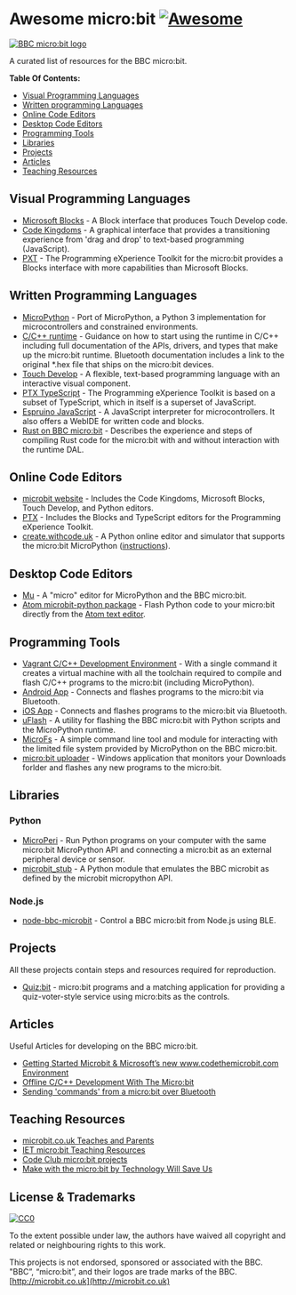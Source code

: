 # Awesome micro:bit [![Awesome](https://cdn.rawgit.com/sindresorhus/awesome/d7305f38d29fed78fa85652e3a63e154dd8e8829/media/badge.svg)](https://github.com/sindresorhus/awesome)

[![BBC micro:bit logo](https://az742082.vo.msecnd.net/pub/juslkhnu)](https://www.microbit.co.uk)

A curated list of resources for the BBC micro:bit.

**Table Of Contents:**

- [Visual Programming Languages](#visual-programming-languages)
- [Written programming Languages](#written-programming-languages)
- [Online Code Editors](#online-code-editors)
- [Desktop Code Editors](#desktop-code-editors)
- [Programming Tools](#programming-tools)
- [Libraries](#libraries)
- [Projects](#projects)
- [Articles](#articles)
- [Teaching Resources](#teaching-resources)


## Visual Programming Languages

- [Microsoft Blocks](https://www.microbit.co.uk/create-code) - A Block interface that produces Touch Develop code.
- [Code Kingdoms](https://www.microbit.co.uk/create-code) - A graphical interface that provides a transitioning experience from 'drag and drop' to text-based programming (JavaScript).
- [PXT](https://codethemicrobit.com) - The Programming eXperience Toolkit for the micro:bit provides a Blocks interface with more capabilities than Microsoft Blocks.


## Written Programming Languages

- [MicroPython](http://microbit-micropython.readthedocs.io) - Port of MicroPython, a Python 3 implementation for microcontrollers and constrained environments.
- [C/C++ runtime](https://lancaster-university.github.io/microbit-docs) - Guidance on how to start using the runtime in C/C++ including full documentation of the APIs, drivers, and types that make up the micro:bit runtime. Bluetooth documentation includes a link to the original *.hex file that ships on the micro:bit devices.
- [Touch Develop](https://www.microbit.co.uk/create-code) - A flexible, text-based programming language with an interactive visual component.
- [PTX TypeScript](https://codethemicrobit.com) - The Programming eXperience Toolkit is based on a subset of TypeScript, which in itself is a superset of JavaScript.
- [Espruino JavaScript](http://www.espruino.com/MicroBit) - A JavaScript interpreter for microcontrollers. It also offers a WebIDE for written code and blocks.
- [Rust on BBC micro:bit](https://github.com/SimonSapin/rust-on-bbc-microbit) - Describes the experience and steps of compiling Rust code for the micro:bit with and without interaction with the runtime DAL.


## Online Code Editors

- [microbit website](https://www.microbit.co.uk) - Includes the Code Kingdoms, Microsoft Blocks, Touch Develop, and Python editors.
- [PTX](https://codethemicrobit.com) - Includes the Blocks and TypeScript editors for the Programming eXperience Toolkit.
- [create.withcode.uk](https://create.withcode.uk) - A Python online editor and simulator that supports the micro:bit MicroPython ([instructions](http://community.computingatschool.org.uk/resources/4479)).


## Desktop Code Editors

- [Mu](http://codewith.mu) - A "micro" editor for MicroPython and the BBC micro:bit.
- [Atom microbit-python package](https://github.com/Giannie/atom-microbit-python) - Flash Python code to your micro:bit directly from the [Atom text editor](https://atom.io).


## Programming Tools

- [Vagrant C/C++ Development Environment](https://github.com/carlosperate/microbit-dev-env) - With a single command it creates a virtual machine with all the toolchain required to compile and flash C/C++ programs to the micro:bit (including  MicroPython).
- [Android App](https://play.google.com/store/apps/details?id=com.samsung.microbit) - Connects and flashes programs to the micro:bit via Bluetooth.
- [iOS App](https://itunes.apple.com/gb/app/micro-bit/id1092687276) - Connects and flashes programs to the micro:bit via Bluetooth.
- [uFlash](https://github.com/ntoll/uflash/) - A utility for flashing the BBC micro:bit with Python scripts and the MicroPython runtime.
- [MicroFs](https://github.com/ntoll/microfs) - A simple command line tool and module for interacting with the limited file system provided by MicroPython on the BBC micro:bit.
- [micro:bit uploader](https://www.touchdevelop.com/microbituploader) - Windows application that monitors your Downloads forlder and flashes any new programs to the micro:bit. 


## Libraries

### Python

- [MicroPeri](https://github.com/JoeGlancy/microperi) - Run Python programs on your computer with the same micro:bit MicroPython API and connecting a micro:bit as an external peripheral device or sensor.
- [microbit_stub](https://github.com/casnortheast/microbit_stub) - A Python module that emulates the BBC microbit as defined by the microbit micropython API.


### Node.js

- [node-bbc-microbit](https://github.com/sandeepmistry/node-bbc-microbit) - Control a BBC micro:bit from Node.js using BLE.


## Projects

All these projects contain steps and resources required for reproduction.

- [Quiz:bit](https://github.com/lancaster-university/quiz-bit) - micro:bit programs and a matching application for providing a quiz-voter-style service using micro:bits as the controls.


## Articles

Useful Articles for developing on the BBC micro:bit.

- [Getting Started Microbit & Microsoft’s new www.codethemicrobit.com Environment](https://blogs.msdn.microsoft.com/uk_faculty_connection/2016/08/01/getting-started-microbit-microsofts-new-www-codethemicrobit-com-environment/)
- [Offline C/C++ Development With The Micro:bit](http://www.i-programmer.info/programming/hardware/9654-offline-cc-development-with-the-microbit-.html)
- [Sending 'commands' from a micro:bit over Bluetooth](http://bluetooth-mdw.blogspot.co.uk/2016/07/sending-commands-from-microbit-over.html)


## Teaching Resources

- [microbit.co.uk Teaches and Parents](https://www.microbit.co.uk/teachers-and-parents)
- [IET micro:bit Teaching Resources](http://faraday.theiet.org/stem-activity-days/bbc-microbit/resources/index.cfm)
- [Code Club micro:bit projects](https://www.codeclubprojects.org/en-GB/microbit/)
- [Make with the micro:bit by Technology Will Save Us](http://make.techwillsaveus.com/)


## License & Trademarks

[![CC0](http://mirrors.creativecommons.org/presskit/buttons/88x31/svg/cc-zero.svg)](https://creativecommons.org/publicdomain/zero/1.0/)

To the extent possible under law, the authors have waived all copyright and related or neighbouring rights to this work.

This projects is not endorsed, sponsored or associated with the BBC. "BBC”, “micro:bit”, and their logos are trade marks of the BBC. [http://microbit.co.uk](http://microbit.co.uk)
